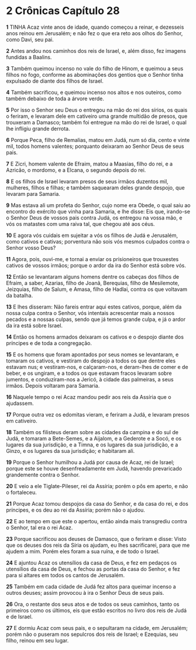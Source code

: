 # 2 Crônicas Capítulo 28

**1** 	TINHA Acaz vinte anos de idade, quando começou a reinar, e dezesseis anos reinou em Jerusalém; e não fez o que era reto aos olhos do Senhor, como Davi, seu pai.

**2** 	Antes andou nos caminhos dos reis de Israel, e, além disso, fez imagens fundidas a Baalins.

**3** 	Também queimou incenso no vale do filho de Hinom, e queimou a seus filhos no fogo, conforme as abominações dos gentios que o Senhor tinha expulsado de diante dos filhos de Israel.

**4** 	Também sacrificou, e queimou incenso nos altos e nos outeiros, como também debaixo de toda a árvore verde.

**5** 	Por isso o Senhor seu Deus o entregou na mão do rei dos sírios, os quais o feriram, e levaram dele em cativeiro uma grande multidão de presos, que trouxeram a Damasco; também foi entregue na mão do rei de Israel, o qual lhe infligiu grande derrota.

**6** 	Porque Peca, filho de Remalias, matou em Judá, num só dia, cento e vinte mil, todos homens valentes; porquanto deixaram ao Senhor Deus de seus pais.

**7** 	E Zicri, homem valente de Efraim, matou a Maasias, filho do rei, e a Azricão, o mordomo, e a Elcana, o segundo depois do rei.

**8** 	E os filhos de Israel levaram presos de seus irmãos duzentos mil, mulheres, filhos e filhas; e também saquearam deles grande despojo, que levaram para Samaria.

**9** 	Mas estava ali um profeta do Senhor, cujo nome era Obede, o qual saiu ao encontro do exército que vinha para Samaria, e lhe disse: Eis que, irando-se o Senhor Deus de vossos pais contra Judá, os entregou na vossa mão, e vós os matastes com uma raiva tal, que chegou até aos céus.

**10** 	E agora vós cuidais em sujeitar a vós os filhos de Judá e Jerusalém, como cativos e cativas; porventura não sois vós mesmos culpados contra o Senhor vosso Deus?

**11** 	Agora, pois, ouvi-me, e tornai a enviar os prisioneiros que trouxestes cativos de vossos irmãos; porque o ardor da ira do Senhor está sobre vós.

**12** 	Então se levantaram alguns homens dentre os cabeças dos filhos de Efraim, a saber, Azarias, filho de Joanã, Berequias, filho de Mesilemote, Jeizquias, filho de Salum, e Amasa, filho de Hadlai, contra os que voltavam da batalha.

**13** 	E lhes disseram: Não fareis entrar aqui estes cativos, porque, além da nossa culpa contra o Senhor, vós intentais acrescentar mais a nossos pecados e a nossas culpas, sendo que já temos grande culpa, e já o ardor da ira está sobre Israel.

**14** 	Então os homens armados deixaram os cativos e o despojo diante dos príncipes e de toda a congregação.

**15** 	E os homens que foram apontados por seus nomes se levantaram, e tomaram os cativos, e vestiram do despojo a todos os que dentre eles estavam nus; e vestiram-nos, e calçaram-nos, e deram-lhes de comer e de beber, e os ungiram, e a todos os que estavam fracos levaram sobre jumentos, e conduziram-nos a Jericó, à cidade das palmeiras, a seus irmãos. Depois voltaram para Samaria.

**16** 	Naquele tempo o rei Acaz mandou pedir aos reis da Assíria que o ajudassem.

**17** 	Porque outra vez os edomitas vieram, e feriram a Judá, e levaram presos em cativeiro.

**18** 	Também os filisteus deram sobre as cidades da campina e do sul de Judá, e tomaram a Bete-Semes, e a Aijalom, e a Gederote e a Socó, e os lugares da sua jurisdição, e a Timna, e os lugares da sua jurisdição, e a Ginzo, e os lugares da sua jurisdição; e habitaram ali.

**19** 	Porque o Senhor humilhou a Judá por causa de Acaz, rei de Israel; porque este se houve desenfreadamente em Judá, havendo prevaricado grandemente contra o Senhor.

**20** 	E veio a ele Tiglate-Pileser, rei da Assíria; porém o pôs em aperto, e não o fortaleceu.

**21** 	Porque Acaz tomou despojos da casa do Senhor, e da casa do rei, e dos príncipes, e os deu ao rei da Assíria; porém não o ajudou.

**22** 	E ao tempo em que este o apertou, então ainda mais transgrediu contra o Senhor, tal era o rei Acaz.

**23** 	Porque sacrificou aos deuses de Damasco, que o feriram e disse: Visto que os deuses dos reis da Síria os ajudam, eu lhes sacrificarei, para que me ajudem a mim. Porém eles foram a sua ruína, e de todo o Israel.

**24** 	E ajuntou Acaz os utensílios da casa de Deus, e fez em pedaços os utensílios da casa de Deus, e fechou as portas da casa do Senhor, e fez para si altares em todos os cantos de Jerusalém.

**25** 	Também em cada cidade de Judá fez altos para queimar incenso a outros deuses; assim provocou à ira o Senhor Deus de seus pais.

**26** 	Ora, o restante dos seus atos e de todos os seus caminhos, tanto os primeiros como os últimos, eis que estão escritos no livro dos reis de Judá e de Israel.

**27** 	E dormiu Acaz com seus pais, e o sepultaram na cidade, em Jerusalém; porém não o puseram nos sepulcros dos reis de Israel; e Ezequias, seu filho, reinou em seu lugar.

